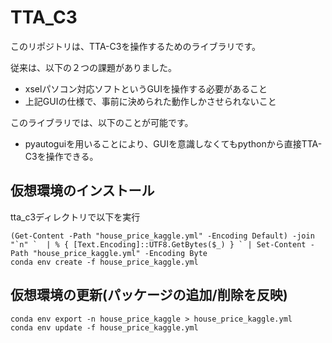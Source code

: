 # TTA_C3
このリポジトリは、TTA-C3を操作するためのライブラリです。

従来は、以下の２つの課題がありました。
- xselパソコン対応ソフトというGUIを操作する必要があること
- 上記GUIの仕様で、事前に決められた動作しかさせられないこと

このライブラリでは、以下のことが可能です。
- pyautoguiを用いることにより、GUIを意識しなくてもpythonから直接TTA-C3を操作できる。

## 仮想環境のインストール
tta_c3ディレクトリで以下を実行
```shell
(Get-Content -Path "house_price_kaggle.yml" -Encoding Default) -join "`n" `  | % { [Text.Encoding]::UTF8.GetBytes($_) } ` | Set-Content -Path "house_price_kaggle.yml" -Encoding Byte
conda env create -f house_price_kaggle.yml
```

## 仮想環境の更新(パッケージの追加/削除を反映)
```shell
conda env export -n house_price_kaggle > house_price_kaggle.yml
conda env update -f house_price_kaggle.yml
```